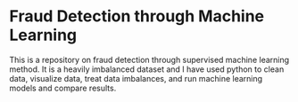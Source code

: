 # Fraud Detection through Machine Learning

This is a repository on fraud detection through supervised machine learning method. It is a heavily imbalanced dataset and I have used python to clean data, visualize data, treat data imbalances, and run machine learning models and compare results. 

